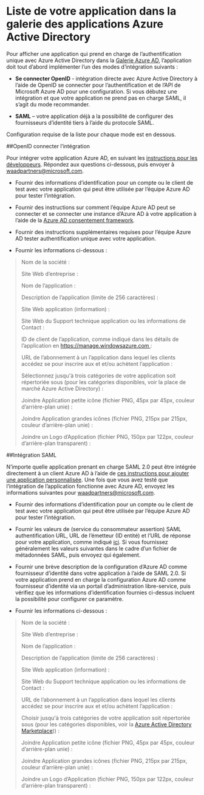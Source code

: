 <properties
   pageTitle="Liste de votre application dans la galerie des applications Azure Active Directory"
   description="Comment obtenir la liste une application qui prend en charge de l’authentification unique dans la galerie Azure Active Directory | Microsoft Azure"
   services="active-directory"
   documentationCenter="dev-center-name"
   authors="bryanla"
   manager="mbaldwin"
   editor=""/>

<tags
   ms.service="active-directory"
   ms.devlang="na"
   ms.topic="article"
   ms.tgt_pltfrm="na"
   ms.workload="identity"
   ms.date="09/16/2016"
   ms.author="mbaldwin"/>


# <a name="listing-your-application-in-the-azure-active-directory-application-gallery"></a>Liste de votre application dans la galerie des applications Azure Active Directory

Pour afficher une application qui prend en charge de l’authentification unique avec Azure Active Directory dans la [Galerie Azure AD](https://azure.microsoft.com/marketplace/active-directory/all/), l’application doit tout d’abord implémenter l’un des modes d’intégration suivants :

* **Se connecter OpenID** - intégration directe avec Azure Active Directory à l’aide de OpenID se connecter pour l’authentification et de l’API de Microsoft Azure AD pour une configuration. Si vous débutez une intégration et que votre application ne prend pas en charge SAML, il s’agit du mode recommander.

* **SAML** – votre application déjà a la possibilité de configurer des fournisseurs d’identité tiers à l’aide du protocole SAML.

Configuration requise de la liste pour chaque mode est en dessous.

##<a name="openid-connect-integration"></a>OpenID connecter l’intégration

Pour intégrer votre application Azure AD, en suivant les [instructions pour les développeurs](active-directory-authentication-scenarios.md). Répondez aux questions ci-dessous, puis envoyer à waadpartners@microsoft.com.

* Fournir des informations d’identification pour un compte ou le client de test avec votre application qui peut être utilisée par l’équipe Azure AD pour tester l’intégration.  

* Fournir des instructions sur comment l’équipe Azure AD peut se connecter et se connecter une instance d’Azure AD à votre application à l’aide de la [Azure AD consentement framework](active-directory-integrating-applications.md#overview-of-the-consent-framework). 

* Fournir des instructions supplémentaires requises pour l’équipe Azure AD tester authentification unique avec votre application. 

* Fournir les informations ci-dessous :

> Nom de la société :
> 
> Site Web d’entreprise :
> 
> Nom de l’application :
> 
> Description de l’application (limite de 256 caractères) :
> 
> Site Web application (information) :
> 
> Site Web du Support technique application ou les informations de Contact :
> 
> ID de client de l’application, comme indiqué dans les détails de l’application en https://manage.windowsazure.com :
> 
> URL de l’abonnement à un l’application dans lequel les clients accédez se pour inscrire aux et et/ou achètent l’application :
> 
> Sélectionnez jusqu'à trois catégories de votre application soit répertoriée sous (pour les catégories disponibles, voir la place de marché Azure Active Directory) :
> 
> Joindre Application petite icône (fichier PNG, 45px par 45px, couleur d’arrière-plan unie) :
> 
> Joindre Application grandes icônes (fichier PNG, 215px par 215px, couleur d’arrière-plan unie) :
> 
> Joindre un Logo d’Application (fichier PNG, 150px par 122px, couleur d’arrière-plan transparent) :

##<a name="saml-integration"></a>Intégration SAML

N’importe quelle application prenant en charge SAML 2.0 peut être intégrée directement à un client Azure AD à l’aide de [ces instructions pour ajouter une application personnalisée](active-directory-saas-custom-apps.md). Une fois que vous avez testé que l’intégration de l’application fonctionne avec Azure AD, envoyez les informations suivantes pour <waadpartners@microsoft.com>.

* Fournir des informations d’identification pour un compte ou le client de test avec votre application qui peut être utilisée par l’équipe Azure AD pour tester l’intégration.  

* Fournir les valeurs de (service du consommateur assertion) SAML authentification URL, URL de l’émetteur (ID entité) et l’URL de réponse pour votre application, comme indiqué [ici](active-directory-saas-custom-apps.md). Si vous fournissez généralement les valeurs suivantes dans le cadre d’un fichier de métadonnées SAML, puis envoyez qui également.

* Fournir une brève description de la configuration d’Azure AD comme fournisseur d’identité dans votre application à l’aide de SAML 2.0. Si votre application prend en charge la configuration Azure AD comme fournisseur d’identité via un portail d’administration libre-service, puis vérifiez que les informations d’identification fournies ci-dessus incluent la possibilité pour configurer ce paramètre.

* Fournir les informations ci-dessous :

> Nom de la société :
> 
> Site Web d’entreprise :
> 
> Nom de l’application :
> 
> Description de l’application (limite de 256 caractères) :
> 
> Site Web application (information) :
> 
> Site Web du Support technique application ou les informations de Contact :
> 
> URL de l’abonnement à un l’application dans lequel les clients accédez se pour inscrire aux et et/ou achètent l’application :
> 
> Choisir jusqu'à trois catégories de votre application soit répertoriée sous (pour les catégories disponibles, voir la [Azure Active Directory Marketplace](https://azure.microsoft.com/marketplace/active-directory/))) :
> 
> Joindre Application petite icône (fichier PNG, 45px par 45px, couleur d’arrière-plan unie) :
> 
> Joindre Application grandes icônes (fichier PNG, 215px par 215px, couleur d’arrière-plan unie) :
> 
> Joindre un Logo d’Application (fichier PNG, 150px par 122px, couleur d’arrière-plan transparent) :
